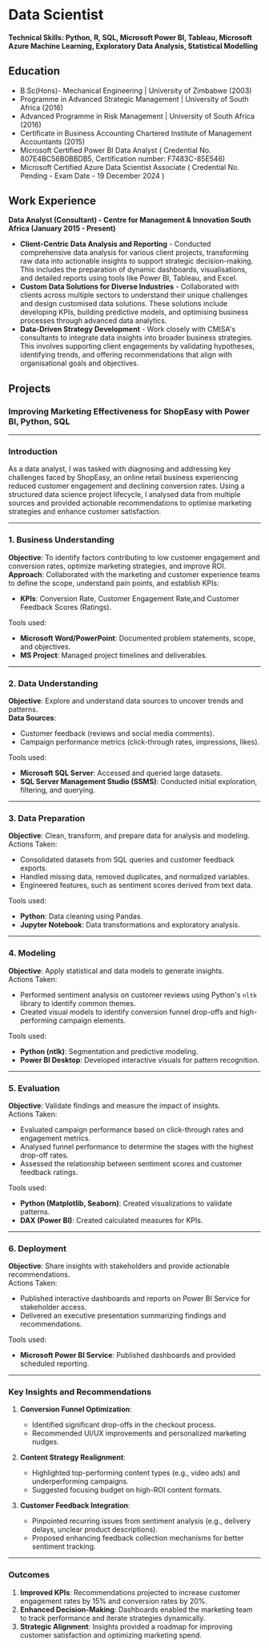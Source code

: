 # Data Scientist

#### Technical Skills: Python, R, SQL, Microsoft Power BI, Tableau, Microsoft Azure Machine Learning, Exploratory Data Analysis, Statistical Modelling

## Education
- B.Sc(Hons)- Mechanical Engineering | University of Zimbabwe (2003)
- Programme in Advanced Strategic Management | University of South Africa (2016)
- Advanced Programme in Risk Management | University of South Africa (2016)
- Certificate in Business Accounting  Chartered Institute of Management Accountants (2015)
- Microsoft Certified Power BI  Data Analyst ( Credential No. 807E4BC56B0BBDB5, Certification number: F7483C-85E546)
- Microsoft Certified Azure Data Scientist Associate ( Credential No. Pending - Exam Date - 19 December 2024 )

## Work Experience
**Data Analyst (Consultant) - Centre for Management & Innovation South Africa (January 2015 - Present)**
- **Client-Centric Data Analysis and Reporting** - Conducted comprehensive data analysis for various client projects, transforming raw data into actionable insights to support strategic decision-making. This includes the preparation of dynamic dashboards, visualisations, and detailed reports using tools like Power BI, Tableau, and Excel.  
- **Custom Data Solutions for Diverse Industries**  - Collaborated with clients across multiple sectors to understand their unique challenges and design customised data solutions. These solutions include developing KPIs, building predictive models, and optimising business processes through advanced data analytics.  
- **Data-Driven Strategy Development**  - Work closely with CMISA's consultants to integrate data insights into broader business strategies. This involves supporting client engagements by validating hypotheses, identifying trends, and offering recommendations that align with organisational goals and objectives.

## Projects

### **Improving Marketing Effectiveness for ShopEasy with Power BI, Python, SQL**

---

### **Introduction**
As a data analyst, I was tasked with diagnosing and addressing key challenges faced by ShopEasy, an online retail business experiencing reduced customer engagement and declining conversion rates. Using a structured data science project lifecycle, I analysed data from multiple sources and provided actionable recommendations to optimise marketing strategies and enhance customer satisfaction.

---

### **1. Business Understanding**
**Objective**: To identify factors contributing to low customer engagement and conversion rates, optimize marketing strategies, and improve ROI.  
**Approach**: Collaborated with the marketing and customer experience teams to define the scope, understand pain points, and establish KPIs:
- **KPIs**: Conversion Rate, Customer Engagement Rate,and Customer Feedback Scores (Ratings).

Tools used:  
- **Microsoft Word/PowerPoint**: Documented problem statements, scope, and objectives.  
- **MS Project**: Managed project timelines and deliverables.

---

### **2. Data Understanding**
**Objective**: Explore and understand data sources to uncover trends and patterns.  
**Data Sources**:
- Customer feedback (reviews and social media comments).  
- Campaign performance metrics (click-through rates, impressions, likes).  

Tools used:  
- **Microsoft SQL Server**: Accessed and queried large datasets.  
- **SQL Server Management Studio (SSMS)**: Conducted initial exploration, filtering, and querying.

---

### **3. Data Preparation**
**Objective**: Clean, transform, and prepare data for analysis and modeling.  
Actions Taken:
- Consolidated datasets from SQL queries and customer feedback exports.  
- Handled missing data, removed duplicates, and normalized variables.  
- Engineered features, such as sentiment scores derived from text data.  

Tools used:  
- **Python**: Data cleaning using Pandas.  
- **Jupyter Notebook**: Data transformations and exploratory analysis.

---

### **4. Modeling**
**Objective**: Apply statistical and data models to generate insights.  
Actions Taken:
- Performed sentiment analysis on customer reviews using Python's `nltk` library to identify common themes.  
- Created visual models to identify conversion funnel drop-offs and high-performing campaign elements.

Tools used:  
- **Python (ntlk)**: Segmentation and predictive modeling.  
- **Power BI Desktop**: Developed interactive visuals for pattern recognition.

---

### **5. Evaluation**
**Objective**: Validate findings and measure the impact of insights.  
Actions Taken:
- Evaluated campaign performance based on click-through rates and engagement metrics.  
- Analysed funnel performance to determine the stages with the highest drop-off rates.  
- Assessed the relationship between sentiment scores and customer feedback ratings.

Tools used:  
- **Python (Matplotlib, Seaborn)**: Created visualizations to validate patterns.  
- **DAX (Power BI)**: Created calculated measures for KPIs.

---

### **6. Deployment**
**Objective**: Share insights with stakeholders and provide actionable recommendations.  
Actions Taken:
- Published interactive dashboards and reports on Power BI Service for stakeholder access.  
- Delivered an executive presentation summarizing findings and recommendations.

Tools used:  
- **Microsoft Power BI Service**: Published dashboards and provided scheduled reporting.  
  

---

### **Key Insights and Recommendations**
1. **Conversion Funnel Optimization**:  
   - Identified significant drop-offs in the checkout process.  
   - Recommended UI/UX improvements and personalized marketing nudges.

2. **Content Strategy Realignment**:  
   - Highlighted top-performing content types (e.g., video ads) and underperforming campaigns.  
   - Suggested focusing budget on high-ROI content formats.

3. **Customer Feedback Integration**:  
   - Pinpointed recurring issues from sentiment analysis (e.g., delivery delays, unclear product descriptions).  
   - Proposed enhancing feedback collection mechanisms for better sentiment tracking.

---

### **Outcomes**
1. **Improved KPIs**: Recommendations projected to increase customer engagement rates by 15% and conversion rates by 20%.  
2. **Enhanced Decision-Making**: Dashboards enabled the marketing team to track performance and iterate strategies dynamically.  
3. **Strategic Alignment**: Insights provided a roadmap for improving customer satisfaction and optimizing marketing spend.




